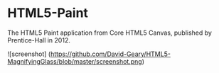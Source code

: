 HTML5-Paint
===========

The HTML5 Paint application from Core HTML5 Canvas, published by Prentice-Hall in 2012.

![screenshot]
(https://github.com/David-Geary/HTML5-MagnifyingGlass/blob/master/screenshot.png)
